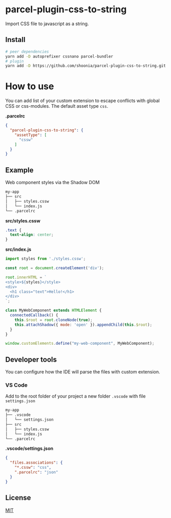 # parcel-plugin-css-to-string
Import CSS file to javascript as a string.

## Install
```bash
# peer dependencies
yarn add -D autoprefixer cssnano parcel-bundler
# plugin
yarn add -D https://github.com/shoonia/parcel-plugin-css-to-string.git
```

# How to use
You can add list of your custom extension to escape conflicts with global CSS or css-modules.
The default asset type `css`.

**.parcelrc**
```json
{
  "parcel-plugin-css-to-string": {
    "assetType": [
      "cssw"
    ]
  }
}
```

## Example
Web component styles via the Shadow DOM
```bash
my-app
├── src
│   ├── styles.cssw
│   └── index.js
└── .parcelrc
```

**src/styles.cssw**
```css
.text {
  text-align: center;
}
```
**src/index.js**
```js
import styles from './styles.cssw';

const root = document.createElement('div');

root.innerHTML = `
<style>${styles}</style>
<div>
  <h1 class="text">Hello!</h1>
</div>
`;

class MyWebComponent extends HTMLElement {
  connectedCallback() {
    this.$root = root.cloneNode(true);
    this.attachShadow({ mode: 'open' }).appendChild(this.$root);
  }
}

window.customElements.define("my-web-component", MyWebComponent);
```

## Developer tools
You can configure how the IDE will parse the files with custom extension.

### VS Code
Add to the root folder of your project a new folder `.vscode` with file `settings.json`
```bash
my-app
├── .vscode
│   └── settings.json
├── src
│   ├── styles.cssw
│   └── index.js
└── .parcelrc
```
**.vscode/settings.json**
```json
{
  "files.associations": {
    "*.cssw": "css",
    ".parcelrc": "json"
  }
}
```

## License
[MIT](./LICENSE)
